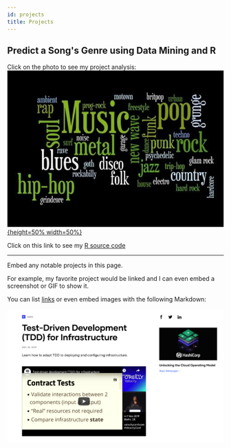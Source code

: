```yaml
---
id: projects
title: Projects
---
```


## Predict a Song's Genre using Data Mining and R

Click on the photo to see my project analysis: [![](./assets/Music_Photo.png){height=50% width=50%}](./assets/KF_Project_Music_Genres.pdf "Data Mining Project - Predict a Song's Genre")


Click on this link to see my [R source code](./assets/Source_Code_Predicting_Music_Genres.pdf)

***





Embed any notable projects in this page.

For example, my favorite project would be linked and I can even embed
a screenshot or GIF to show it.

You can list [links](https://www.hashicorp.com/resources/test-driven-development-tdd-for-infrastructure)
or even embed images with the following Markdown:

![Add alternate text for image](./assets/rosemary.png)

